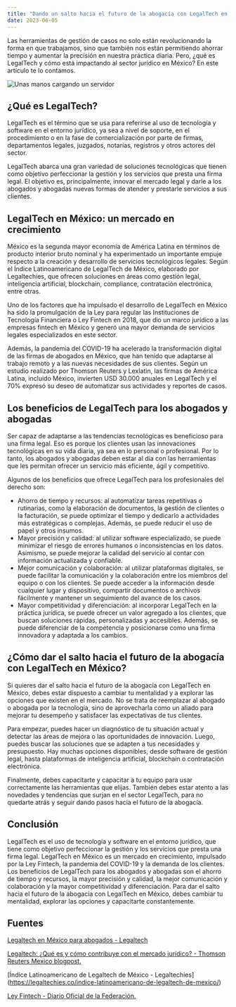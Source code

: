 ```yaml
---
title: "Dando un salto hacia el futuro de la abogacía con LegalTech en México"
date: 2023-06-05
---
```


Las herramientas de gestión de casos no solo están revolucionando la forma en que trabajamos, sino que también nos están permitiendo ahorrar tiempo y aumentar la precisión en nuestra práctica diaria. Pero, ¿qué es LegalTech y cómo está impactando al sector jurídico en México? En este artículo te lo contamos.

![Unas manos cargando un servidor](https://th.bing.com/th/id/OIG.kdS3TdbQyWBqRY.oaGam?pid=ImgGn)

## ¿Qué es LegalTech?

LegalTech es el término que se usa para referirse al uso de tecnología y software en el entorno jurídico, ya sea a nivel de soporte, en el procedimiento o en la fase de comercialización por parte de firmas, departamentos legales, juzgados, notarías, registros y otros actores del sector.

LegalTech abarca una gran variedad de soluciones tecnológicas que tienen como objetivo perfeccionar la gestión y los servicios que presta una firma legal. El objetivo es, principalmente, innovar el mercado legal y darle a los abogados y abogadas nuevas formas de atender y prestarle servicios a sus clientes.

## LegalTech en México: un mercado en crecimiento

México es la segunda mayor economía de América Latina en términos de producto interior bruto nominal y ha experimentado un importante empuje respecto a la creación y desarrollo de servicios tecnológicos legales. Según el Índice Latinoamericano de LegalTech de México, elaborado por Legaltechies, que ofrecen soluciones en áreas como gestión legal, inteligencia artificial, blockchain, compliance, contratación electrónica, entre otras.

Uno de los factores que ha impulsado el desarrollo de LegalTech en México ha sido la promulgación de la Ley para regular las Instituciones de Tecnología Financiera o Ley Fintech en 2018, que dio un marco jurídico a las empresas fintech en México y generó una mayor demanda de servicios legales especializados en este sector.

Además, la pandemia del COVID-19 ha acelerado la transformación digital de las firmas de abogados en México, que han tenido que adaptarse al trabajo remoto y a las nuevas necesidades de sus clientes. Según un estudio realizado por Thomson Reuters y Lexlatin, las firmas de América Latina, incluido México, invierten USD 30.000 anuales en LegalTech y el 70% expresó su deseo de automatizar sus actividades y reportes de casos.

## Los beneficios de LegalTech para los abogados y abogadas

Ser capaz de adaptarse a las tendencias tecnológicas es beneficioso para una firma legal. Eso es porque los clientes usan las innovaciones tecnológicas en su vida diaria, ya sea en lo personal o profesional. Por lo tanto, los abogados y abogadas deben estar al día con las herramientas que les permitan ofrecer un servicio más eficiente, ágil y competitivo.

Algunos de los beneficios que ofrece LegalTech para los profesionales del derecho son:

- Ahorro de tiempo y recursos: al automatizar tareas repetitivas o rutinarias, como la elaboración de documentos, la gestión de clientes o la facturación, se puede optimizar el tiempo y dedicarlo a actividades más estratégicas o complejas. Además, se puede reducir el uso de papel y otros insumos.
- Mayor precisión y calidad: al utilizar software especializado, se puede minimizar el riesgo de errores humanos o inconsistencias en los datos. Asimismo, se puede mejorar la calidad del servicio al contar con información actualizada y confiable.
- Mejor comunicación y colaboración: al utilizar plataformas digitales, se puede facilitar la comunicación y la colaboración entre los miembros del equipo o con los clientes. Se puede acceder a la información desde cualquier lugar y dispositivo, compartir documentos o archivos fácilmente y mantener un seguimiento del avance de los casos.
- Mayor competitividad y diferenciación: al incorporar LegalTech en la práctica jurídica, se puede ofrecer un valor agregado a los clientes, que buscan soluciones rápidas, personalizadas y accesibles. Además, se puede diferenciar de la competencia y posicionarse como una firma innovadora y adaptada a los cambios.

## ¿Cómo dar el salto hacia el futuro de la abogacía con LegalTech en México?

Si quieres dar el salto hacia el futuro de la abogacía con LegalTech en México, debes estar dispuesto a cambiar tu mentalidad y a explorar las opciones que existen en el mercado. No se trata de reemplazar al abogado o abogada por la tecnología, sino de aprovecharla como un aliado para mejorar tu desempeño y satisfacer las expectativas de tus clientes.

Para empezar, puedes hacer un diagnóstico de tu situación actual y detectar las áreas de mejora o las oportunidades de innovación. Luego, puedes buscar las soluciones que se adapten a tus necesidades y presupuesto. Hay muchas opciones disponibles, desde software de gestión legal, hasta plataformas de inteligencia artificial, blockchain o contratación electrónica.

Finalmente, debes capacitarte y capacitar a tu equipo para usar correctamente las herramientas que elijas. También debes estar atento a las novedades y tendencias que surjan en el sector LegalTech, para no quedarte atrás y seguir dando pasos hacia el futuro de la abogacía.

## Conclusión

LegalTech es el uso de tecnología y software en el entorno jurídico, que tiene como objetivo perfeccionar la gestión y los servicios que presta una firma legal. LegalTech en México es un mercado en crecimiento, impulsado por la Ley Fintech, la pandemia del COVID-19 y la demanda de los clientes. Los beneficios de LegalTech para los abogados y abogadas son el ahorro de tiempo y recursos, la mayor precisión y calidad, la mejor comunicación y colaboración y la mayor competitividad y diferenciación. Para dar el salto hacia el futuro de la abogacía con LegalTech en México, debes cambiar tu mentalidad, explorar las opciones y capacitarte constantemente.

## Fuentes

[Legaltech en México para abogados - Legaltech](https://blog.lemontech.com/legaltech-mexico/)

[Legaltech: ¿Qué es y cómo contribuye con el mercado jurídico? - Thomson Reuters Mexico blogpost.](https://www.thomsonreutersmexico.com/es-mx/soluciones-legales/blog-legal/legaltech-que-es-y-como-contribuye-con-el-mercado-juridico)

[Índice Latinoamericano de Legaltech de México - Legaltechies] (https://legaltechies.co/indice-latinoamericano-de-legaltech-de-mexico/)

[Ley Fintech - Diario Oficial de la Federación.](https://www.dof.gob.mx/nota_detalle.php?codigo=5515623&fecha=09/03/2018)
